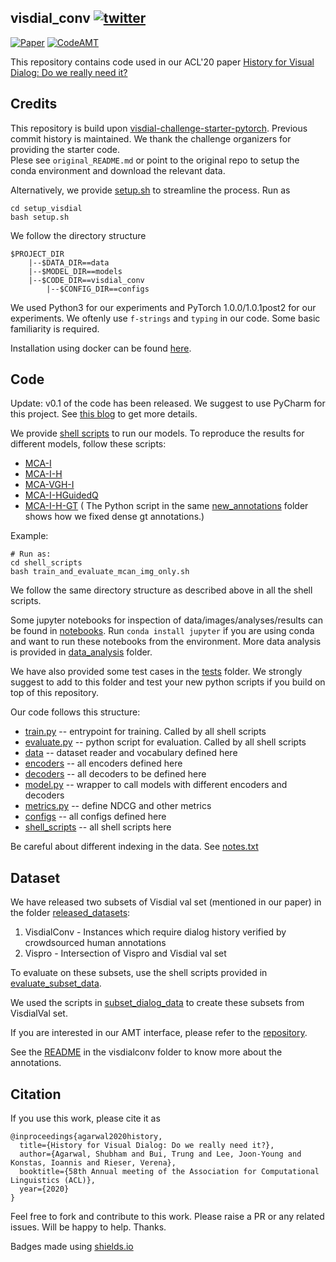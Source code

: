 ## visdial_conv [![twitter](https://img.shields.io/twitter/url/https/shields.io.svg?style=social)](https://ctt.ac/rlwuX)

[![Paper](https://img.shields.io/badge/Presented%20at%20-ACL2020-yellow)](https://acl2020.org/program/accepted/)
[![CodeAMT](https://img.shields.io/badge/code-AMT%20interface-green.svg)](https://github.com/shubhamagarwal92/visdialconv-amt)

This repository contains code used in our ACL'20 paper [History for Visual Dialog: Do we really need it?](https://arxiv.org/pdf/2005.07493.pdf)

## Credits

This repository is build upon [visdial-challenge-starter-pytorch](https://github.com/batra-mlp-lab/visdial-challenge-starter-pytorch). Previous commit history is maintained. We thank the challenge organizers for providing the starter code.  
Plese see `original_README.md` or point to the original repo to setup the conda environment and download the relevant data.

Alternatively, we provide [setup.sh](/setup_visdial/setup.sh) to streamline the process. Run as 

```
cd setup_visdial
bash setup.sh
```

We follow the directory structure

```
$PROJECT_DIR
    |--$DATA_DIR==data 
    |--$MODEL_DIR==models
    |--$CODE_DIR==visdial_conv
        |--$CONFIG_DIR==configs
```

We used Python3 for our experiments and PyTorch 1.0.0/1.0.1post2 for our experiments. We oftenly use `f-strings` and `typing` in our code. Some basic familiarity is required. 

Installation using docker can be found [here](./docker).

## Code

Update: v0.1 of the code has been released. We suggest to use PyCharm for this project. See [this blog](https://medium.com/analytics-vidhya/code-like-a-pro-ish-right-from-101-tools-from-a-deep-learning-perspective-34d8df1e38e#42e8) to get more details. 

We provide [shell scripts](./shell_scripts) to run our models. To reproduce the results for different models, follow these scripts:

- [MCA-I](./shell_scripts/train_and_evaluate_mcan_img_only.sh)
- [MCA-I-H](./shell_scripts/train_and_evaluate_mcan_img_mcan_hist.sh)
- [MCA-VGH-I](./shell_scripts/train_and_evaluate_mcan_img_mcan_vqa_hist_attn.sh)
- [MCA-I-HGuidedQ](./shell_scripts/train_and_evaluate_hist_guided_qmcan.sh)
- [MCA-I-H-GT](./new_annotations/train_and_evaluate_mcan_img_mcan_hist.sh)
( The Python script in the same [new_annotations](./new_annotations) folder shows how we fixed dense gt annotations.)

Example: 
```
# Run as:  
cd shell_scripts
bash train_and_evaluate_mcan_img_only.sh
```

We follow the same directory structure as described above in all the shell scripts.   

Some jupyter notebooks for inspection of data/images/analyses/results can be found in [notebooks](./notebooks).
Run `conda install jupyter` if you are using conda and want to run these notebooks from the environment. More data analysis is provided in [data_analysis](./data_analysis) folder.

We have also provided some test cases in the [tests](./tests) folder. We strongly suggest to add to this folder and test your new python scripts if you build on top of this repository. 

Our code follows this structure: 

- [train.py](train.py) -- entrypoint for training. Called by all shell scripts
- [evaluate.py](evaluate.py) -- python script for evaluation. Called by all shell scripts
- [data](./visdialch/data) -- dataset reader and vocabulary defined here
- [encoders](./visdialch/encoders) -- all encoders defined here
- [decoders](./visdialch/decoders) -- all decoders to be defined here
- [model.py](./visdialch/model.py) -- wrapper to call models with different encoders and decoders
- [metrics.py](./visdialch/metrics.py) -- define NDCG and other metrics
- [configs](./configs) -- all configs defined here
- [shell_scripts](./shell_scripts) -- all shell scripts here

Be careful about different indexing in the data. See [notes.txt](./notes.txt)

## Dataset

We have released two subsets of Visdial val set (mentioned in our paper) in the folder [released_datasets](./released_datasets): 
1. VisdialConv - Instances which require dialog history verified by crowdsourced human annotations
2. Vispro - Intersection of Vispro and Visdial val set

To evaluate on these subsets, use the shell scripts provided in [evaluate_subset_data](./evaluate_subset_data).

We used the scripts in [subset_dialog_data](./subset_dialog_data) to create these subsets from VisdialVal set.

If you are interested in our AMT interface, please refer to the [repository](https://github.com/shubhamagarwal92/visdialconv-amt).

See the [README](./released_datasets/visdialconv/README.md) in the visdialconv folder to know more about the annotations. 

## Citation

If you use this work, please cite it as
```
@inproceedings{agarwal2020history,
  title={History for Visual Dialog: Do we really need it?},
  author={Agarwal, Shubham and Bui, Trung and Lee, Joon-Young and Konstas, Ioannis and Rieser, Verena},
  booktitle={58th Annual meeting of the Association for Computational Linguistics (ACL)},
  year={2020}
}
```

Feel free to fork and contribute to this work. Please raise a PR or any related issues. Will be happy to help. Thanks.

Badges made using [shields.io](https://shields.io/)
